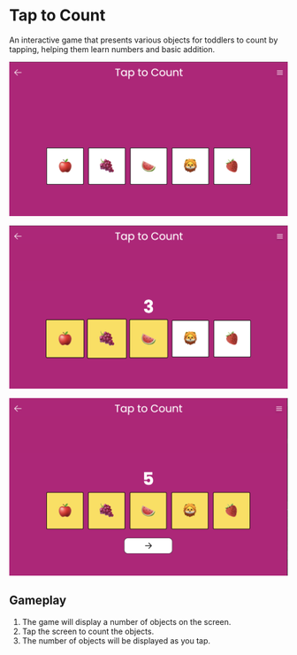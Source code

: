# Tap to Count

An interactive game that presents various objects for toddlers to count by tapping, helping them learn numbers and basic addition.

![Tap to Count](../../../public/screenshots/tap-to-count.png)

![Tap to Count with 3 cards tapped](../../../public/screenshots/tap-to-count-2.png)

![Tap to Count with all cards tapped](../../../public/screenshots/tap-to-count-3.png)

## Gameplay

1. The game will display a number of objects on the screen.
2. Tap the screen to count the objects.
3. The number of objects will be displayed as you tap.